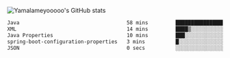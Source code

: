 ![Yamalameyooooo's GitHub stats](https://github-readme-stats.vercel.app/api?username=yamalameyooooo&theme=transparent&show_icons=true\&show=reviews,discussions_started,discussions_answered,prs_merged,prs_merged_percentage)

<!--START_SECTION:waka-->

```txt
Java                                   58 mins         ████████████████▓░░░░░░░░   66.68 %
XML                                    14 mins         ████▒░░░░░░░░░░░░░░░░░░░░   16.83 %
Java Properties                        10 mins         ███░░░░░░░░░░░░░░░░░░░░░░   11.62 %
spring-boot-configuration-properties   3 mins          █░░░░░░░░░░░░░░░░░░░░░░░░   04.28 %
JSON                                   0 secs          ░░░░░░░░░░░░░░░░░░░░░░░░░   00.51 %
```

<!--END_SECTION:waka-->
